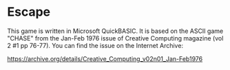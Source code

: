 # Escape
This game is written in Microsoft QuickBASIC.  It is based on the ASCII game "CHASE" from the Jan-Feb 1976 issue of
Creative Computing magazine (vol 2 #1 pp 76-77).  You can find the issue on the Internet Archive:

https://archive.org/details/Creative_Computing_v02n01_Jan-Feb1976
